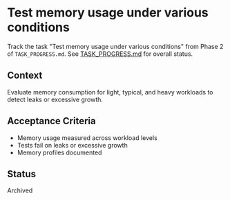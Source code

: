 # Test memory usage under various conditions

Track the task "Test memory usage under various conditions" from Phase 2 of `TASK_PROGRESS.md`.
See [TASK_PROGRESS.md](../TASK_PROGRESS.md) for overall status.

## Context
Evaluate memory consumption for light, typical, and heavy workloads to
detect leaks or excessive growth.

## Acceptance Criteria
- Memory usage measured across workload levels
- Tests fail on leaks or excessive growth
- Memory profiles documented

## Status
Archived

